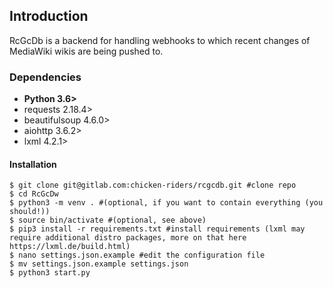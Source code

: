 ## Introduction
RcGcDb is a backend for handling webhooks to which recent changes of MediaWiki wikis are being pushed to. 

### Dependencies ###
* **Python 3.6>**
* requests 2.18.4>
* beautifulsoup 4.6.0>
* aiohttp 3.6.2>
* lxml 4.2.1>

#### Installation
```
$ git clone git@gitlab.com:chicken-riders/rcgcdb.git #clone repo
$ cd RcGcDw
$ python3 -m venv . #(optional, if you want to contain everything (you should!))
$ source bin/activate #(optional, see above)
$ pip3 install -r requirements.txt #install requirements (lxml may require additional distro packages, more on that here https://lxml.de/build.html)
$ nano settings.json.example #edit the configuration file
$ mv settings.json.example settings.json
$ python3 start.py
```